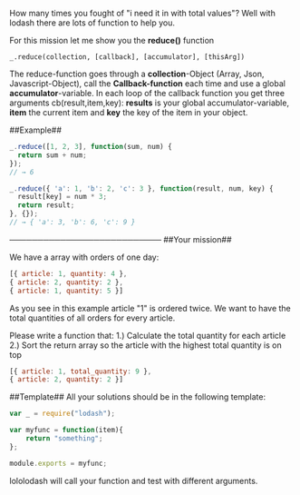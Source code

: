 How many times you fought of "i need it in with total values"? Well with lodash there are lots of function to help you.

For this mission let me show you the **reduce()** function

````_.reduce(collection, [callback], [accumulator], [thisArg])````

The reduce-function goes through a **collection**-Object (Array, Json, Javascript-Object), call the **Callback-function** each time and use a global **accumulator**-variable.
In each loop of the callback function you get three arguments cb(result,item,key): **results** is your global accumulator-variable, **item** the current item and **key** the key of the item in your object.

##Example##

````javascript
_.reduce([1, 2, 3], function(sum, num) {
  return sum + num;
});
// → 6

_.reduce({ 'a': 1, 'b': 2, 'c': 3 }, function(result, num, key) {
  result[key] = num * 3;
  return result;
}, {});
// → { 'a': 3, 'b': 6, 'c': 9 }
````

───────────────────────────
##Your mission##

We have a array with orders of one day:
````javascript
[{ article: 1, quantity: 4 },
{ article: 2, quantity: 2 },
{ article: 1, quantity: 5 }]
````

As you see in this example article "1" is ordered twice. We want to have the total quantities of all orders for every article.

Please write a function that:
1.) Calculate the total quantity for each article
2.) Sort the return array so the article with the highest total quantity is on top

````javascript
[{ article: 1, total_quantity: 9 },
{ article: 2, quantity: 2 }]
````

##Template##
All your solutions should be in the following template:
```javascript
var _ = require("lodash");

var myfunc = function(item){
    return "something";
};

module.exports = myfunc;
```

lololodash will call your function and test with different arguments.
